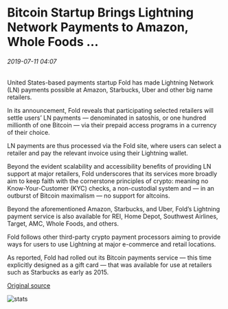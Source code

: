 # Bitcoin Startup Brings Lightning Network Payments to Amazon, Whole Foods ...

###### 2019-07-11 04:07

United States-based payments startup Fold has made Lightning Network (LN) payments possible at Amazon, Starbucks, Uber and other big name retailers.

In its announcement, Fold reveals that participating selected retailers will settle users’ LN payments — denominated in satoshis, or one hundred millionth of one Bitcoin — via their prepaid access programs in a currency of their choice.

LN payments are thus processed via the Fold site, where users can select a retailer and pay the relevant invoice using their Lightning wallet.

Beyond the evident scalability and accessibility benefits of providing LN support at major retailers, Fold underscores that its services more broadly aim to keep faith with the cornerstone principles of crypto: meaning no Know-Your-Customer (KYC) checks, a non-custodial system and — in an outburst of Bitcoin maximalism — no support for altcoins.

Beyond the aforementioned Amazon, Starbucks, and Uber, Fold’s Lightning payment service is also available for REI, Home Depot, Southwest Airlines, Target, AMC, Whole Foods, and others.

Fold follows other third-party crypto payment processors aiming to provide ways for users to use Lightning at major e-commerce and retail locations.

As reported, Fold had rolled out its Bitcoin payments service — this time explicitly designed as a gift card — that was available for use at retailers such as Starbucks as early as 2015.

[Original source](https://cointelegraph.com/news/bitcoin-startup-brings-lightning-network-payments-to-amazon-whole-foods)

![stats](https://c.statcounter.com/11760860/0/a89fa40b/1/ "stats")